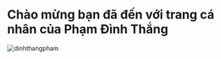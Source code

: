 # Chào mừng bạn đã đến với trang cá nhân của Phạm Đình Thắng
![dinhthangpham](https://scontent.fhan2-3.fna.fbcdn.net/v/t1.6435-9/160439816_1137872183329997_996647541252100433_n.jpg?_nc_cat=109&ccb=1-7&_nc_sid=174925&_nc_ohc=k94AFptkDCwAX8SeXKG&_nc_ht=scontent.fhan2-3.fna&oh=00_AT9pot_8QiFpLnbcOuu2WuX8uNFY1sx9VR9aS8q7CwPxzQ&oe=62FAAF61)
